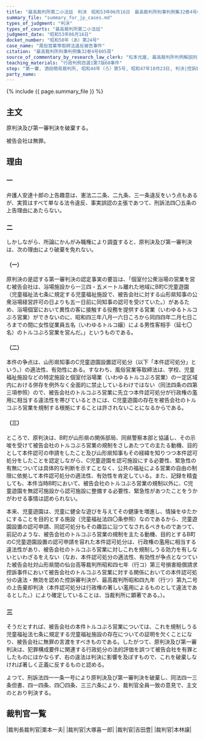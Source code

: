 ```yaml
---
title: "最高裁判所第二小法廷　判決　昭和53年06月16日　最高裁判所刑事判例集32巻4号605頁"
summary_file: "summary_for_jp_cases.md"
types_of_judgment: "判決"
types_of_courts: "最高裁判所第二小法廷"
judgment_date: "昭和53年06月16日"
docket_number: "昭和50年（あ）第24号"
case_name: "風俗営業等取締法違反被告事件"
citation: "最高裁判所刑事判例集32巻4号605頁"
source_of_commentary_by_research_law_clerk: "松本光雄, 最高裁判所判例解説刑事篇昭和53年度179頁"
teaching_materials: "行政判例百選1第7版68事件"
step: "第一審, 酒田簡易裁判所, 昭和44年（ろ）第5号, 昭和47年10月23日, 判決|控訴審, 仙台高等裁判所秋田支部, 昭和47年（う）第110号, 昭和49年12月10日, 判決"
party_name:
---
```







{% include {{ page.summary_file }}  %}

















## 主文



原判決及び第一審判決を破棄する。

被告会社は無罪。





## 理由



### 一

弁護人安達十郎の上告趣意は、憲法二二条、二九条、三一条違反をいう点もあるが、実質はすべて単なる法令違反、事実誤認の主張であつて、刑訴法四〇五条の上告理由にあたらない。

### 二

しかしながら、所論にかんがみ職権により調査すると、原判決及び第一審判決は、次の理由により破棄を免れない。

#### （一）

原判決の是認する第一審判決の認定事実の要旨は、「個室付公衆浴場の営業を営む被告会社は、浴場施設から一三四・五メートル離れた地域にB町C児童遊園（児童福祉法七条に規定する児童福祉施設で、被告会社に対する山形県知事の公衆浴場経営許可の日よりも五一日前に同知事の認可を受けていた。）があるため、浴場個室において異性の客に接触する役務を提供する営業（いわゆるトルコぶろ営業）ができないのに、昭和四三年八月一六日ころから同四四年二月七日ころまでの間に女性従業員五名（いわゆるトルコ嬢）による男性客相手（延七〇名）のトルコぶろ営業を営んだ。」というものである。

#### （二）

本件の争点は、山形県知事のC児童遊園設置認可処分（以下「本件認可処分」という。）の適法性、有効性にある。すなわち、風俗営業等取締法は、学校、児童福祉施設などの特定施設と個室付浴場業（いわゆるトルコぶろ営業）の一定区域内における併存を例外なく全面的に禁止しているわけではない（同法四条の四第三項参照）ので、被告会社のトルコぶろ営業に先立つ本件認可処分が行政権の濫用に相当する違法性を帯びているときには、C児童遊園の存在を被告会社のトルコぶろ営業を規制する根拠にすることは許されないことになるからである。

#### （三）

ところで、原判決は、B町が山形県の関係部局、同県警察本部と協議し、その示唆を受けて被告会社のトルコぶろ営業の規制をさしあたつての主たる動機、目的として本件認可の申請をしたこと及び山形県知事もその経緯を知りつつ本件認可処分をしたことを認定しながら、C児童遊園を認可施設にする必要性、緊急性の有無については具体的な判断を示すことなく、公共の福祉による営業の自由の制限に依拠して本件認可処分の適法性、有効性を肯定している。また、記録を精査しても、本件当時B町において、被告会社のトルコぶろ営業の規制以外に、C児童遊園を無認可施設から認可施設に整備する必要性、緊急性があつたことをうかがわせる事情は認められない。

本来、児童遊園は、児童に健全な遊びを与えてその健康を増進し、情操をゆたかにすることを目的とする施設（児童福祉法四〇条参照）なのであるから、児童遊園設置の認可申請、同認可処分もその趣旨に沿つてなされるべきものであつて、前記のような、被告会社のトルコぶろ営業の規制を主たる動機、目的とするB町のC児童遊園設置の認可申請を容れた本件認可処分は、行政権の濫用に相当する違法性があり、被告会社のトルコぶろ営業に対しこれを規制しうる効力を有しないといわざるをえない（なお、本件認可処分の適法性、有効性が争点となつていた被告会社対山形県間の仙台高等裁判所昭和四七年（行コ）第三号損害賠償請求控訴事件において被告会社のトルコぶろ営業に対する関係においての本件認可処分の違法・無効を認めた控訴審判決が、最高裁判所昭和四九年（行ツ）第九二号の上告棄却判決（本件認可処分は行政権の著しい濫用によるものとして違法であるとした。）により確定していることは、当裁判所に顕著である。）。

### 三

そうだとすれば、被告会社の本件トルコぶろ営業については、これを規制しうる児童福祉法七条に規定する児童福祉施設の存在についての証明を欠くことになり、被告会社に無罪の言渡をすべきものである。したがつて、原判決及び第一審判決は、犯罪構成要件に関連する行政処分の法的評価を誤つて被告会社を有罪としたものにほかならず、右の違法は判決に影響を及ぼすもので、これを破棄しなければ著しく正義に反するものと認める。



よつて、刑訴法四一一条一号により原判決及び第一審判決を破棄し、同法四一三条但書、四一四条、四〇四条、三三六条により、裁判官全員一致の意見で、主文のとおり判決する。

## 裁判官一覧

|裁判長裁判官|栗本一夫|
|裁判官|大塚喜一郎|
|裁判官|吉田豊|
|裁判官|本林譲|




